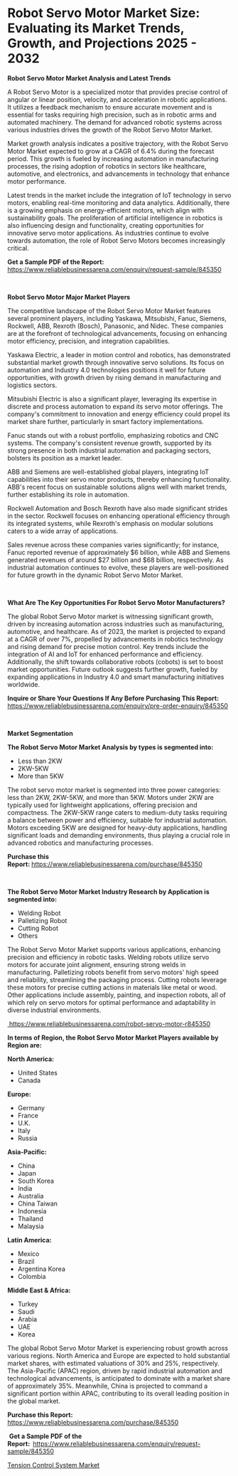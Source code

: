 <p><h1>Robot Servo Motor Market Size: Evaluating its Market Trends, Growth, and Projections 2025 - 2032</h1></p><p><strong>Robot Servo Motor Market Analysis and Latest Trends</strong></p>
<p><p>A Robot Servo Motor is a specialized motor that provides precise control of angular or linear position, velocity, and acceleration in robotic applications. It utilizes a feedback mechanism to ensure accurate movement and is essential for tasks requiring high precision, such as in robotic arms and automated machinery. The demand for advanced robotic systems across various industries drives the growth of the Robot Servo Motor Market.</p><p>Market growth analysis indicates a positive trajectory, with the Robot Servo Motor Market expected to grow at a CAGR of 6.4% during the forecast period. This growth is fueled by increasing automation in manufacturing processes, the rising adoption of robotics in sectors like healthcare, automotive, and electronics, and advancements in technology that enhance motor performance. </p><p>Latest trends in the market include the integration of IoT technology in servo motors, enabling real-time monitoring and data analytics. Additionally, there is a growing emphasis on energy-efficient motors, which align with sustainability goals. The proliferation of artificial intelligence in robotics is also influencing design and functionality, creating opportunities for innovative servo motor applications. As industries continue to evolve towards automation, the role of Robot Servo Motors becomes increasingly critical.</p></p>
<p><strong>Get a Sample PDF of the Report:&nbsp;</strong> <a href="https://www.reliablebusinessarena.com/enquiry/request-sample/845350?utm_campaign=2318&utm_medium=2&utm_source=Github&utm_content=ia&utm_term=17022025&utm_id=robot-servo-motor">https://www.reliablebusinessarena.com/enquiry/request-sample/845350</a></p>
<p>&nbsp;</p>
<p><strong>Robot Servo Motor Major Market Players</strong></p>
<p><p>The competitive landscape of the Robot Servo Motor Market features several prominent players, including Yaskawa, Mitsubishi, Fanuc, Siemens, Rockwell, ABB, Rexroth (Bosch), Panasonic, and Nidec. These companies are at the forefront of technological advancements, focusing on enhancing motor efficiency, precision, and integration capabilities.</p><p>Yaskawa Electric, a leader in motion control and robotics, has demonstrated substantial market growth through innovative servo solutions. Its focus on automation and Industry 4.0 technologies positions it well for future opportunities, with growth driven by rising demand in manufacturing and logistics sectors.</p><p>Mitsubishi Electric is also a significant player, leveraging its expertise in discrete and process automation to expand its servo motor offerings. The company's commitment to innovation and energy efficiency could propel its market share further, particularly in smart factory implementations.</p><p>Fanuc stands out with a robust portfolio, emphasizing robotics and CNC systems. The company's consistent revenue growth, supported by its strong presence in both industrial automation and packaging sectors, bolsters its position as a market leader.</p><p>ABB and Siemens are well-established global players, integrating IoT capabilities into their servo motor products, thereby enhancing functionality. ABB's recent focus on sustainable solutions aligns well with market trends, further establishing its role in automation.</p><p>Rockwell Automation and Bosch Rexroth have also made significant strides in the sector. Rockwell focuses on enhancing operational efficiency through its integrated systems, while Rexroth's emphasis on modular solutions caters to a wide array of applications.</p><p>Sales revenue across these companies varies significantly; for instance, Fanuc reported revenue of approximately $6 billion, while ABB and Siemens generated revenues of around $27 billion and $68 billion, respectively. As industrial automation continues to evolve, these players are well-positioned for future growth in the dynamic Robot Servo Motor Market.</p></p>
<p>&nbsp;</p>
<p><strong>What Are The Key Opportunities For Robot Servo Motor Manufacturers?</strong></p>
<p><p>The global Robot Servo Motor market is witnessing significant growth, driven by increasing automation across industries such as manufacturing, automotive, and healthcare. As of 2023, the market is projected to expand at a CAGR of over 7%, propelled by advancements in robotics technology and rising demand for precise motion control. Key trends include the integration of AI and IoT for enhanced performance and efficiency. Additionally, the shift towards collaborative robots (cobots) is set to boost market opportunities. Future outlook suggests further growth, fueled by expanding applications in Industry 4.0 and smart manufacturing initiatives worldwide.</p></p>
<p><strong>Inquire or Share Your Questions If Any Before Purchasing This Report:</strong> <a href="https://www.reliablebusinessarena.com/enquiry/pre-order-enquiry/845350?utm_campaign=2318&utm_medium=2&utm_source=Github&utm_content=ia&utm_term=17022025&utm_id=robot-servo-motor">https://www.reliablebusinessarena.com/enquiry/pre-order-enquiry/845350</a></p>
<p>&nbsp;</p>
<p><strong>Market Segmentation</strong></p>
<p><strong>The Robot Servo Motor Market Analysis by types is segmented into:</strong></p>
<p><ul><li>Less than 2KW</li><li>2KW-5KW</li><li>More than 5KW</li></ul></p>
<p><p>The robot servo motor market is segmented into three power categories: less than 2KW, 2KW-5KW, and more than 5KW. Motors under 2KW are typically used for lightweight applications, offering precision and compactness. The 2KW-5KW range caters to medium-duty tasks requiring a balance between power and efficiency, suitable for industrial automation. Motors exceeding 5KW are designed for heavy-duty applications, handling significant loads and demanding environments, thus playing a crucial role in advanced robotics and manufacturing processes.</p></p>
<p><strong>Purchase this Report:&nbsp;</strong><a href="https://www.reliablebusinessarena.com/purchase/845350?utm_campaign=2318&utm_medium=2&utm_source=Github&utm_content=ia&utm_term=17022025&utm_id=robot-servo-motor">https://www.reliablebusinessarena.com/purchase/845350</a></p>
<p>&nbsp;</p>
<p><strong>The Robot Servo Motor Market Industry Research by Application is segmented into:</strong></p>
<p><ul><li>Welding Robot</li><li>Palletizing Robot</li><li>Cutting Robot</li><li>Others</li></ul></p>
<p><p>The Robot Servo Motor Market supports various applications, enhancing precision and efficiency in robotic tasks. Welding robots utilize servo motors for accurate joint alignment, ensuring strong welds in manufacturing. Palletizing robots benefit from servo motors' high speed and reliability, streamlining the packaging process. Cutting robots leverage these motors for precise cutting actions in materials like metal or wood. Other applications include assembly, painting, and inspection robots, all of which rely on servo motors for optimal performance and adaptability in diverse industrial environments.</p></p>
<p><a href="https://www.reliablebusinessarena.com/robot-servo-motor-r845350?utm_campaign=2318&utm_medium=2&utm_source=Github&utm_content=ia&utm_term=17022025&utm_id=robot-servo-motor">&nbsp;https://www.reliablebusinessarena.com/robot-servo-motor-r845350</a></p>
<p><strong>In terms of Region, the Robot Servo Motor Market Players available by Region are:</strong></p>
<p>
    <p> <strong> North America: </strong>
        <ul>
            <li>United States</li>
            <li>Canada</li>
        </ul>
        </p> 
    <p> <strong> Europe: </strong>
        <ul>
            <li>Germany</li>
            <li>France</li>
            <li>U.K.</li>
            <li>Italy</li>
            <li>Russia</li>
        </ul>
        </p> 
    <p> <strong> Asia-Pacific: </strong>
        <ul>
            <li>China</li>
            <li>Japan</li>
            <li>South Korea</li>
            <li>India</li>
            <li>Australia</li>
            <li>China Taiwan</li>
            <li>Indonesia</li>
            <li>Thailand</li>
            <li>Malaysia</li>
        </ul>
        </p> 
    <p> <strong> Latin America: </strong>
        <ul>
            <li>Mexico</li>
            <li>Brazil</li>
            <li>Argentina Korea</li>
            <li>Colombia</li>
        </ul>
        </p> 
    <p> <strong> Middle East & Africa: </strong>
        <ul>
            <li>Turkey</li>
            <li>Saudi</li>
            <li>Arabia</li>
            <li>UAE</li>
            <li>Korea</li>
        </ul>
    </p>
    </p>
<p><p>The global Robot Servo Motor Market is experiencing robust growth across various regions. North America and Europe are expected to hold substantial market shares, with estimated valuations of 30% and 25%, respectively. The Asia-Pacific (APAC) region, driven by rapid industrial automation and technological advancements, is anticipated to dominate with a market share of approximately 35%. Meanwhile, China is projected to command a significant portion within APAC, contributing to its overall leading position in the global market.</p></p>
<p><strong>Purchase this Report: </strong><a href="https://www.reliablebusinessarena.com/purchase/845350?utm_campaign=2318&utm_medium=2&utm_source=Github&utm_content=ia&utm_term=17022025&utm_id=robot-servo-motor">https://www.reliablebusinessarena.com/purchase/845350</a></p>
<p>&nbsp;<strong>Get a Sample PDF of the Report:&nbsp;&nbsp;</strong><a href="https://www.reliablebusinessarena.com/enquiry/request-sample/845350?utm_campaign=2318&utm_medium=2&utm_source=Github&utm_content=ia&utm_term=17022025&utm_id=robot-servo-motor">https://www.reliablebusinessarena.com/enquiry/request-sample/845350</a></p>
<p><strong></strong></p>
<p><p><a href="https://github.com/arvelm4nthig/Market-Research-Report-List-1/blob/main/tension-control-system-market.md?utm_campaign=2318&utm_medium=2&utm_source=Github&utm_content=ia&utm_term=17022025&utm_id=robot-servo-motor">Tension Control System Market</a></p></p>